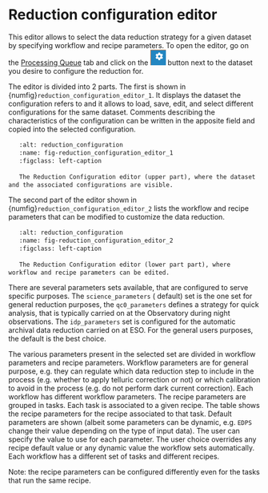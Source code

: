 # Reduction configuration editor

This editor allows to select the data reduction strategy for a given dataset by specifying workflow and recipe
parameters.
To open the editor, go on the <a href="gui.html#processing_queue">Processing Queue</a> tab and click on
the ![](figures/configure_dataset.jpg) button next to the dataset you desire to configure the reduction for.

The editor is divided into 2 parts. The first is shown in {numfig}`reduction_configuration_editor_1`. It displays the
dataset the configuration refers to and it allows to load, save, edit, and select different configurations for the same
dataset. Comments describing the characteristics of the configuration can be written in the apposite field and copied
into the selected configuration.

```{figure} figures/reduction_configuration_editor_1.jpg
   :alt: reduction_configuration
   :name: fig-reduction_configuration_editor_1
   :figclass: left-caption

   The Reduction Configuration editor (upper part), where the dataset and the associated configurations are visible.
   ```

The second part of the editor shown in {numfig}`reduction_configuration_editor_2` lists the workflow and recipe
parameters that can be modified to customize the data reduction.

```{figure} figures/reduction_configuration_editor_2.jpg
   :alt: reduction_configuration
   :name: fig-reduction_configuration_editor_2
   :figclass: left-caption

   The Reduction Configuration editor (lower part part), where workflow and recipe parameters can be edited.
   ```

There are several parameters sets available, that are configured to serve specific purposes. The `science_parameters` (
default) set is the one set for general reduction purposes, the `qc0_parameters` defines a strategy for quick analysis,
that is typically carried on at the Observatory during night observations. The `idp_parameters` set is configured for
the automatic archival data reduction carried on at ESO. For the general users purposes, the default is the best choice.

The various parameters present in the selected set are divided in workflow parameters and recipe parameters. Workflow
parameters are for general purpose, e.g. they
can regulate which data reduction step to include in the process (e.g. whether to apply telluric correction or not) or
which calibration to avoid in the process
(e.g. do not perform dark current correction). Each workflow has different workflow parameters.
The recipe parameters are grouped in tasks. Each task is associated to a given recipe. The table shows the recipe
parameters for the
recipe associated to that task. Default parameters are shown (albeit some parameters can be dynamic, e.g. `EDPS` change
their value depending on the type of input data). The user can specify the value to use for each parameter. The user choice overrides any
recipe default value or any dynamic value the workflow sets automatically.
Each workflow has a different set of tasks and different recipes.

Note: the recipe parameters can be configured differently even for the tasks that run the same recipe.



